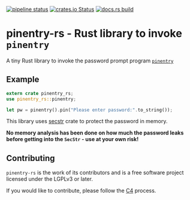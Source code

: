 [![pipeline status](https://gitlab.com/solidninja/pinentry-rs/badges/main/pipeline.svg)](https://gitlab.com/solidninja/pinentry-rs/commits/main)
[![crates.io Status](https://img.shields.io/crates/v/pinentry-rs.svg)](https://crates.io/crates/pinentry-rs)
[![docs.rs build](https://docs.rs/pinentry-rs/badge.svg)](https://docs.rs/crate/pinentry-rs/)

# pinentry-rs - Rust library to invoke `pinentry`

A tiny Rust library to invoke the password prompt program [`pinentry`](https://www.gnupg.org/related_software/pinentry/index.en.html)

## Example

```rust
extern crate pinentry_rs;
use pinentry_rs::pinentry;

let pw = pinentry().pin("Please enter password:".to_string());
```

This library uses [secstr](https://crates.io/crates/secstr) crate to protect the password in memory.

__No memory analysis has been done on how much the password leaks before getting into the `SecStr` - use at your own risk!__

## Contributing

`pinentry-rs` is the work of its contributors and is a free software project licensed under the
LGPLv3 or later.

If you would like to contribute, please follow the [C4](https://rfc.zeromq.org/spec:42/C4/) process.
